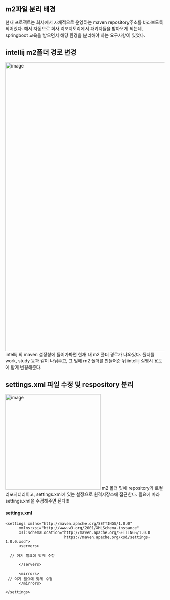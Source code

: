 ## m2파일 분리 배경

현재 프로젝트는 회사에서 자체적으로 운영하는 maven repository주소를 바라보도록 되어있다. 
해서 자동으로 회사 리포지토리에서 패키지들을 받아오게 되는데, springboot 교육을 받으면서 해당 환경을 분리해야 하는 요구사항이 있었다. 

## intellij m2폴더 경로 변경 

<img width="910" alt="image" src="https://user-images.githubusercontent.com/45115557/175503851-e4ec35be-e634-4ac2-ad44-99fc5d66a8a4.png">
intellij 의 maven 설정창에 들어가봐면 현재 내 m2 폴더 경로가 나와있다.
폴더를 work, study 등과 같이 나눠주고, 그 및에 m2 폴더를 만들어준 뒤 intellij 실행시 용도에 받게 변경해준다. 


## settings.xml 파일 수정 및 respository 분리
<img width="301" alt="image" src="https://user-images.githubusercontent.com/45115557/175504237-8d56f3b0-426b-48da-bde4-1f4dd0fc0e72.png">
m2 폴더 및에 repository가 로컬리포지터리이고, settings.xml에 있는 설정으로 원격저장소에 접근한다. 
필요에 따라 settings.xml을 수정해주면 된다!!!


#### settings.xml
```
<settings xmlns="http://maven.apache.org/SETTINGS/1.0.0"
      xmlns:xsi="http://www.w3.org/2001/XMLSchema-instance"
      xsi:schemaLocation="http://maven.apache.org/SETTINGS/1.0.0
                          https://maven.apache.org/xsd/settings-1.0.0.xsd">
      <servers>

  // 여기 필요에 맞게 수정

      </servers>

      <mirrors>
 // 여기 필요에 맞게 수정
      </mirrors>

</settings>

```

